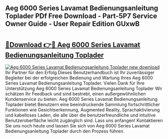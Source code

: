 ## Aeg 6000 Series Lavamat Bedienungsanleitung Toplader PDf Free Download - Part-5P7 Service Owner Guide - User Repair Edition GUxwB

# <h2><a href="http://df50cl.blite.top/?on=Aeg+6000+Series+Lavamat+Bedienungsanleitung+Toplader">🔗Download 👉🔴 Aeg 6000 Series Lavamat Bedienungsanleitung Toplader</a></h2>

[![Aeg 6000 Series Lavamat Bedienungsanleitung Toplader new download](https://i.imgur.com/lujVjoI.png)](http://df50cl.blite.top/?on=Aeg+6000+Series+Lavamat+Bedienungsanleitung+Toplader)
Ihr Partner für den Erfolg Dieses Benutzerhandbuch ist Ihr zuverlässiger Begleiter bei der erfolgreichen Bedienung und Wartung Ihres Aeg 6000 Series Lavamat Bedienungsanleitung Toplader. Vielen Dank für Ihre Unterstützung Aeg 6000 Series Lavamat Bedienungsanleitung Toplader Wir schätzen Ihr Feedback und sind bestrebt, einen außergewöhnlichen Kundenservice zu bieten. Aeg 6000 Series Lavamat Bedienungsanleitung Toplader bietet Benutzern eine beeindruckende Sammlung fortschrittlicher Funktionen wie Gesichtserkennung, Augmented Reality, Sprachaktivierung und kabelloses Laden, die alle über die benutzerfreundliche und intuitive Benutzeroberfläche leicht zugänglich sind. Lass uns anfangen! Kontaktieren Sie uns noch heute und lassen Sie sich von Aeg 6000 Series Lavamat Bedienungsanleitung Toplader durch den Prozess führen.
